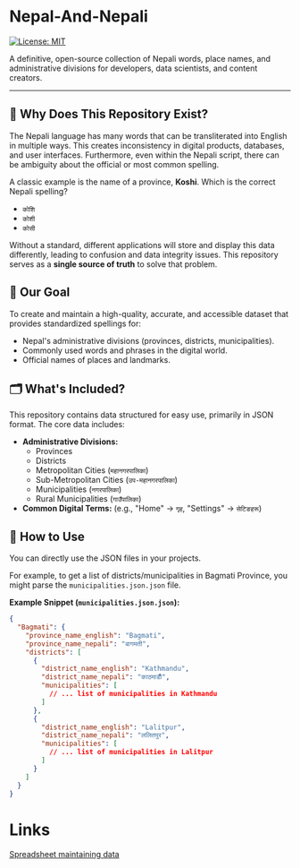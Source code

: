 # Nepal-And-Nepali

[![License: MIT](https://img.shields.io/badge/License-MIT-yellow.svg)](https://opensource.org/licenses/MIT)

A definitive, open-source collection of Nepali words, place names, and administrative divisions for developers, data scientists, and content creators.

---

## 🤔 Why Does This Repository Exist?

The Nepali language has many words that can be transliterated into English in multiple ways. This creates inconsistency in digital products, databases, and user interfaces. Furthermore, even within the Nepali script, there can be ambiguity about the official or most common spelling.

A classic example is the name of a province, **Koshi**. Which is the correct Nepali spelling?

- `कोशि`
- `कोशी`
- `कोसी`

Without a standard, different applications will store and display this data differently, leading to confusion and data integrity issues. This repository serves as a **single source of truth** to solve that problem.

## 🎯 Our Goal

To create and maintain a high-quality, accurate, and accessible dataset that provides standardized spellings for:

- Nepal's administrative divisions (provinces, districts, municipalities).
- Commonly used words and phrases in the digital world.
- Official names of places and landmarks.

## 🗂️ What's Included?

This repository contains data structured for easy use, primarily in JSON format. The core data includes:

- **Administrative Divisions:**
  - Provinces
  - Districts
  - Metropolitan Cities (`महानगरपालिका`)
  - Sub-Metropolitan Cities (`उप-महानगरपालिका`)
  - Municipalities (`नगरपालिका`)
  - Rural Municipalities (`गाउँपालिका`)
- **Common Digital Terms:** (e.g., "Home" -> `गृह`, "Settings" -> `सेटिङहरू`)

## 🚀 How to Use

You can directly use the JSON files in your projects.

For example, to get a list of districts/municipalities in Bagmati Province, you might parse the `municipalities.json.json` file.

**Example Snippet (`municipalities.json.json`):**

```json
{
  "Bagmati": {
    "province_name_english": "Bagmati",
    "province_name_nepali": "बागमती",
    "districts": [
      {
        "district_name_english": "Kathmandu",
        "district_name_nepali": "काठमाडौँ",
        "municipalities": [
          // ... list of municipalities in Kathmandu
        ]
      },
      {
        "district_name_english": "Lalitpur",
        "district_name_nepali": "ललितपुर",
        "municipalities": [
          // ... list of municipalities in Lalitpur
        ]
      }
    ]
  }
}
```

# Links

[Spreadsheet maintaining data](https://docs.google.com/spreadsheets/d/1ig3muD9fa02-UNPbKxWaCPCBaSTHnbRKqIqHg7mPWuo/edit)
